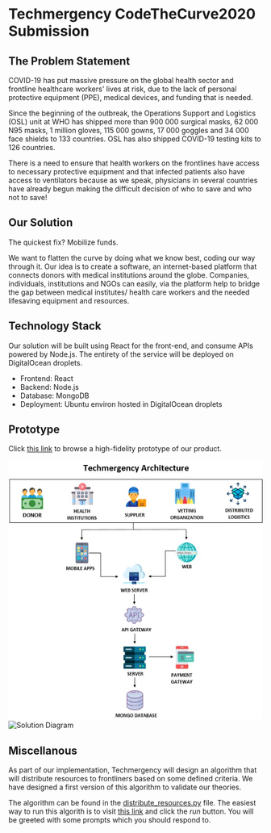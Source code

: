 # Techmergency CodeTheCurve2020 Submission

## The Problem Statement

COVID-19 has put massive pressure on the global health sector and frontline healthcare workers' lives at risk, due to the lack of personal protective equipment (PPE), medical devices, and funding that is needed.

Since the beginning of the outbreak, the Operations Support and Logistics (OSL) unit at WHO has shipped more than 900 000 surgical masks, 62 000 N95 masks, 1 million gloves, 115 000 gowns, 17 000 goggles and 34 000 face shields to 133 countries. OSL has also shipped COVID-19 testing kits to 126 countries.

There is a need to ensure that health workers on the frontlines have access to necessary protective equipment and that infected patients also have access to ventilators because as we speak, physicians in several countries have already begun making the difficult decision of who to save and who not to save!

## Our Solution

The quickest fix? Mobilize funds.

We want to flatten the curve by doing what we know best, coding our way through it.
Our idea is to create a software, an internet-based platform that connects donors with medical institutions around the globe. Companies, individuals, institutions and NGOs can easily, via the platform help to bridge the gap between medical institutes/ health care workers and the needed lifesaving equipment and resources.

## Technology Stack

Our solution will be built using React for the front-end, and consume APIs powered by Node.js. The entirety of the service will be deployed on DigitalOcean droplets.

- Frontend: React
- Backend: Node.js
- Database: MongoDB
- Deployment: Ubuntu environ hosted in DigitalOcean droplets

## Prototype

Click [this link](https://www.figma.com/proto/TIR6cad01j7oFTHvomGjXb/Techmergency?node-id=1%3A2&viewport=173%2C633%2C1&scaling=min-zoom) to browse a high-fidelity prototype of our product.

![Technical Architecture](/Technical_Architecture.jpeg)
![Solution Diagram](/Solution_Diagramm.jpeg)

## Miscellanous

As part of our implementation, Techmergency will design an algorithm that will distribute resources to frontliners based on some defined criteria. We have designed a first version of this algorithm to validate our theories.

The algorithm can be found in the [distribute_resources.py](/distribute_resources.py) file. The easiest way to run this algorith is to visit [this link](https://repl.it/repls/BruisedGregariousAssignment) and click the _run_ button. You will be greeted with some prompts which you should respond to.
